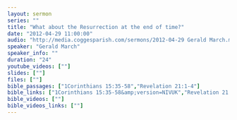 ```yaml
---
layout: sermon
series: ""
title: "What about the Resurrection at the end of time?"
date: "2012-04-29 11:00:00"
audio: "http://media.coggesparish.com/sermons/2012-04-29 Gerald March.mp3"
speaker: "Gerald March"
speaker_info: ""
duration: "24"
youtube_videos: [""]
slides: [""]
files: [""]
bible_passages: ["1Corinthians 15:35-58","Revelation 21:1-4"]
bible_links: ["1Corinthians 15:35-58&amp;version=NIVUK","Revelation 21:1-4&amp;version=NIVUK"]
bible_videos: [""]
bible_videos_links: [""]
---
```


